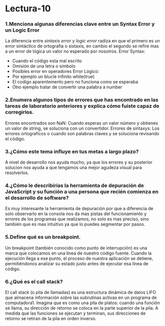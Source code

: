 # Lectura-10

### 1.Menciona algunas diferencias clave entre un Syntax Error y un Logic Error
La diferencia entre *sintaxis error* y *logic error* radiza en que el primero es un error sintáctico de ortografía o sistaxis, en cambio el segundo se refire mas a un error de lógica
un valor no esperado por nosotros.
Error Syntax:
- Cuando el código esta mal escrito
- Omisión de una letra o símbolo
- Posibles error en operadores
Error Lógico:
- Por ejemplo un blucle infinito while(true)
- El codigo aparentemento pero no funciona como se esperaba
- Otro ejemplo tratar de convertir una palabra a number

### 2.Enumera algunos tipos de errores que has encontrado en las tareas de laboratorio anteriores y explica cómo fuiste capaz de corregirlos.
Errores encontrados son NaN: Cuando esperas un valor número y obtienes un valor de string, se soluciona con un convertidor.
Errores de sintaxys: Los errores ortografícos o cuando son palabras claves y se soluciona revisando el código.

### 3.¿Cómo este tema influye en tus metas a largo plazo?
A nivel de desarrollo nos ayuda mucho, ya que los errores y su posterior solucion nos ayuda a que tengamos una mejor agudeza visual para resolverlos.

### 4.¿Cómo le describirías la herramienta de depuración de JavaScript y su función a una persona que recién comienza en el desarrollo de software?
Es muy interesante la herramienta de depuración por que a diferencia de solo observarlo en la consola nos da mas pistas del funcionamiento y errores de los programas
que realizamos, no solo es mas preciso, sino también que es mas intuitivo ya que lo puedes segmentar por pasos.

### 5.Define qué es un breakpoint.
Un breakpoint (también conocido como punto de interrupción) es una marca que colocamos en una línea de nuestro código fuente. Cuando la ejecución llega a ese punto, el proceso de nuestra aplicación se detiene, permitiéndonos analizar su estado justo antes de ejecutar esa línea de código.

### 6.¿Qué es el call stack?
El call stack (o pila de llamadas) es una estructura dinámica de datos LIFO que almacena información sobre las subrutinas activas en un programa de computadora1. Imagina que es como una pila de platos: cuando una función se llama, su dirección de retorno se coloca en la parte superior de la pila. A medida que las funciones se ejecutan y terminan, sus direcciones de retorno se retiran de la pila en orden inverso. 
